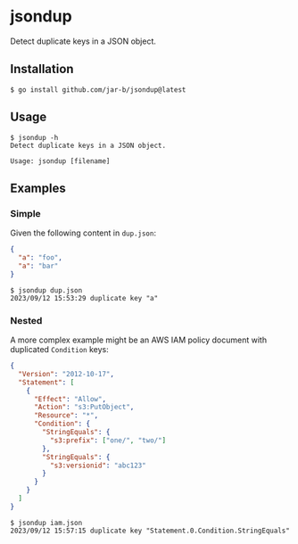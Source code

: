 # jsondup

Detect duplicate keys in a JSON object.


## Installation

```console
$ go install github.com/jar-b/jsondup@latest
```

## Usage

```console
$ jsondup -h
Detect duplicate keys in a JSON object.

Usage: jsondup [filename]
```

## Examples

### Simple

Given the following content in `dup.json`:

```json
{
  "a": "foo",
  "a": "bar"
}
```

```console
$ jsondup dup.json
2023/09/12 15:53:29 duplicate key "a"
```

### Nested

A more complex example might be an AWS IAM policy document with duplicated `Condition` keys:

```json
{
  "Version": "2012-10-17",
  "Statement": [
    {
      "Effect": "Allow",
      "Action": "s3:PutObject",
      "Resource": "*",
      "Condition": {
        "StringEquals": {
          "s3:prefix": ["one/", "two/"]
        },
        "StringEquals": {
          "s3:versionid": "abc123"
        }
      }
    }
  ]
}
```

```console
$ jsondup iam.json
2023/09/12 15:57:15 duplicate key "Statement.0.Condition.StringEquals"
```
